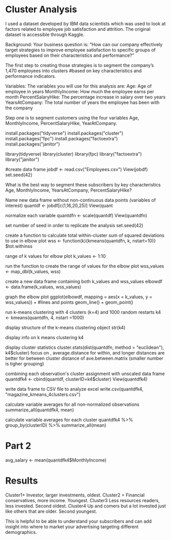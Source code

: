 # Cluster Analysis



 I used a dataset developed by IBM data scientists which was used to look at factors related to employee job satisfaction and attrition. The original dataset is accessible through Kaggle. 

 Background: Your business question is: “How can our 
  company effectively target strategies to improve employee satisfaction to specific groups of 
 employees based on their characteristics and performance?”

The first step to creating those strategies is to segment the company’s 1,470 employees into clusters #based on key characteristics and performance indicators. 

 Variables: The variables you will use for this analysis are:
 Age: Age of employee in years
 MonthlyIncome: How much the employee earns per month
 PercentSalaryHike: The percentage increase in salary over two years
 YearsAtCompany: The total number of years the employee has been with the company


 Step one is to segment customers using the four variables Age, MonthlyIncome, PercentSalaryHike, YearAtCompany.

install.packages("tidyverse")
install.packages("cluster")
install.packages("fpc")
install.packages("factoextra")
install.packages("janitor")

library(tidyverse)
library(cluster)
library(fpc)
library("factoextra")
library("janitor")

#create data frame
jobdf <- read.csv("Employees.csv")
View(jobdf)
set.seed(42)


What is the best way to segment these subscribers by key characteristics Age, MonthlyIncome, YearsAtCompany, PercentSalaryHike?




Name new data frame without non-continuous data points (variables of interest)
quantdf <- jobdf[c(1,16,20,25)]
View(quant

normalize each variable
quantdfn <- scale(quantdf)
View(quantdfn)

set number of seed in order to replicate the analysis
set.seed(42)

create a function to calculate total within-cluster sum of squared deviations
to use in elbow plot
wss <- function(k){kmeans(quantdfn, k, nstart=10)} $tot.withinss

range of k values for elbow plot
k_values <- 1:10


run the function to create the range of values for the elbow plot
wss_values <- map_dbl(k_values, wss)

create a new data frame containing both k_values and wss_values
elbowdf <- data.frame(k_values, wss_values)

graph the elbow plot
ggplot(elbowdf, mapping = aes(x = k_values, y = wss_values)) +
  #lines and points
  geom_line() + geom_point()

run k-means clustering with 4 clusters (k=4) and 1000 random restarts
k4 <- kmeans(quantdfn, 4, nstart =1000)

display structure of the k-means clustering object
str(k4)

display info on k means clustering
k4


display cluster statistics
cluster.stats(dist(quantdfn, method = "euclidean"), k4$cluster)
focus on , average.distance for within, and
longer distances are better for  between cluster distance of ave.between.matrix
(smaller number is tigher grouping)


combining each observation's cluster assignment with unscaled data frame
quantdfk4 <- cbind(quantdf, clusterID=k4$cluster)
View(quantdfk4)


write data frame to CSV file to analyze excel
write.csv(quantdfk4, "magazine_kmeans_4clusters.csv")

calculate variable averages for all non-normalized observations
summarize_all(quantdfk4, mean)

calculate variable averages for each cluster
quantdfk4 %>%
  group_by(clusterID) %>%
  summarize_all(mean)
  
# Part 2

avg_salary <- mean(quantdfk4$MonthlyIncome)
# Results
Cluster1+ Investor, larger investments, oldest.
Cluster2 = Financial conservatives, more income. Youngest.
Cluster3 Less resources readers, less invested. Second oldest.
Cluster4 Up and comers but a lot invested just like others that are older. Second youngest.

This is helpful to be able to understand your subscribers and can add insight into
 where to market your advertising targeting different demographics.
